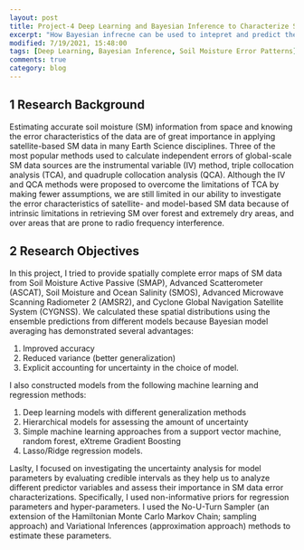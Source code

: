 ```yaml
---
layout: post
title: Project-4 Deep Learning and Bayesian Inference to Characterize Spatially Continuous Global Soil Moisture Error Patterns
excerpt: "How Bayesian infrecne can be used to intepret and predict the error characteristics of glboal-scale soil moisture?"
modified: 7/19/2021, 15:48:00
tags: [Deep Learning, Bayesian Inference, Soil Moisture Error Patterns]
comments: true
category: blog
---
```


## 1 Research Background
Estimating accurate soil moisture (SM) information from space and knowing the error characteristics of the data are of great importance in applying satellite-based SM data in many Earth Science disciplines. Three of the most popular methods used to calculate independent errors of global-scale SM data sources are the instrumental variable (IV) method, triple collocation analysis (TCA), and quadruple collocation analysis (QCA). Although the IV and QCA methods were proposed to overcome the limitations of TCA by making fewer assumptions, we are still limited in our ability to investigate the error characteristics of satellite- and model-based SM data because of intrinsic limitations in retrieving SM over forest and extremely dry areas, and over areas that are prone to radio frequency interference. 

## 2 Research Objectives
In this project, I tried to provide spatially complete error maps of SM data from Soil Moisture Active Passive (SMAP), Advanced Scatterometer (ASCAT), Soil Moisture and Ocean Salinity (SMOS), Advanced Microwave Scanning Radiometer 2 (AMSR2), and Cyclone Global Navigation Satellite System (CYGNSS). We calculated these spatial distributions using the ensemble predictions from different models because Bayesian model averaging has demonstrated several advantages: 
1) Improved accuracy
2) Reduced variance (better generalization)
3) Explicit accounting for uncertainty in the choice of model.

I also constructed models from the following machine learning and regression methods: 
1) Deep learning models with different generalization methods
2) Hierarchical models for assessing the amount of uncertainty
3) Simple machine learning approaches from a support vector machine, random forest, eXtreme Gradient Boosting
4) Lasso/Ridge regression models.

Laslty, I focused on investigating the uncertainty analysis for model parameters by evaluating credible intervals as they help us to analyze different predictor variables and assess their importance in SM data error characterizations. Specifically, I used non-informative priors for regression parameters and hyper-parameters. I used the No-U-Turn Sampler (an extension of the Hamiltonian Monte Carlo Markov Chain; sampling approach) and Variational Inferences (approximation approach) methods to estimate these parameters.



